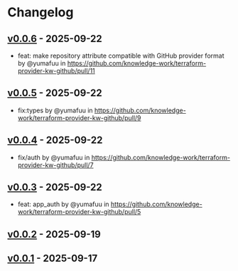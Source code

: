 # Changelog

## [v0.0.6](https://github.com/knowledge-work/terraform-provider-kw-github/compare/v0.0.5...v0.0.6) - 2025-09-22
- feat: make repository attribute compatible with GitHub provider format by @yumafuu in https://github.com/knowledge-work/terraform-provider-kw-github/pull/11

## [v0.0.5](https://github.com/knowledge-work/terraform-provider-kw-github/compare/v0.0.4...v0.0.5) - 2025-09-22
- fix:types by @yumafuu in https://github.com/knowledge-work/terraform-provider-kw-github/pull/9

## [v0.0.4](https://github.com/knowledge-work/terraform-provider-kw-github/compare/v0.0.3...v0.0.4) - 2025-09-22
- fix/auth by @yumafuu in https://github.com/knowledge-work/terraform-provider-kw-github/pull/7

## [v0.0.3](https://github.com/knowledge-work/terraform-provider-kw-github/compare/v0.0.2...v0.0.3) - 2025-09-22
- feat: app_auth by @yumafuu in https://github.com/knowledge-work/terraform-provider-kw-github/pull/5

## [v0.0.2](https://github.com/knowledge-work/terraform-provider-kw-github/compare/v0.0.1...v0.0.2) - 2025-09-19

## [v0.0.1](https://github.com/knowledge-work/terraform-provider-kw-github/commits/v0.0.1) - 2025-09-17
